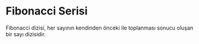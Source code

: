 # Fibonacci Serisi

Fibonacci dizisi, her sayının kendinden önceki ile toplanması sonucu oluşan bir sayı dizisidir.
